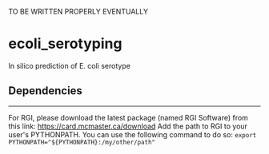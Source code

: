 TO BE WRITTEN PROPERLY EVENTUALLY

# ecoli_serotyping 
 In silico prediction of E. coli serotype
 
## Dependencies ##
 ------------
 For RGI, please download the latest package (named RGI Software) from this link: https://card.mcmaster.ca/download
 Add the path to RGI to your user's PYTHONPATH. You can use the following command to do so: `export PYTHONPATH="${PYTHONPATH}:/my/other/path"`
